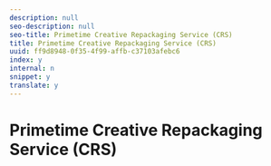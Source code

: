 ```yaml
---
description: null
seo-description: null
seo-title: Primetime Creative Repackaging Service (CRS)
title: Primetime Creative Repackaging Service (CRS)
uuid: ff9d8948-0f35-4f99-affb-c37103afebc6
index: y
internal: n
snippet: y
translate: y
---
```


# Primetime Creative Repackaging Service (CRS)

